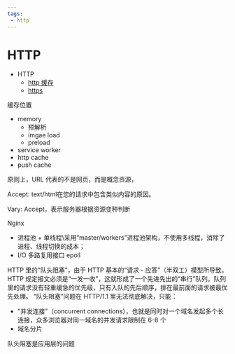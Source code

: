 ```yaml
---
tags:
 - http
---
```

# HTTP

- HTTP
  - [http 缓存](./http%20缓存.md)
  - [https](./https.md)


缓存位置
- memory
  - 预解析
  - imgae load
  - preload
- service worker
- http cache
- push cache


原则上，URL 代表的不是网页，而是概念资源，

Accept: text/html在您的请求中包含类似内容的原因。

Vary: Accept，表示服务器根据资源变种判断


Nginx
- 进程池 + 单线程\采用“master/workers”进程池架构，不使用多线程，消除了进程、线程切换的成本；
- I/O 多路复用接口 epoll


HTTP 里的“队头阻塞”，由于 HTTP 基本的“请求 - 应答”（半双工）模型所导致。
HTTP 规定报文必须是“一发一收”，这就形成了一个先进先出的“串行”队列。队列里的请求没有轻重缓急的优先级，只有入队的先后顺序，排在最前面的请求被最优先处理。
“队头阻塞”问题在 HTTP/1.1 里无法彻底解决，只能：
- “并发连接”（concurrent connections），也就是同时对一个域名发起多个长连接，众多浏览器对同一域名的并发请求限制在 6-8 个
- 域名分片

队头阻塞是应用层的问题